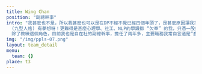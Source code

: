 ```yaml
---
title: Wing Chan
position: "副總幹事"
intro: "我甚麼也不是，所以我甚麼也可以是在DP不經不覺已經四個年頭了，是甚麼原因讓我持續貢獻呢？想是做教練給我的滿足感，看到被支持學員的變化，特別是愛自己多了、與身邊的人關係和諧了及願意貢獻的心大了，這一切一切都是推動我持續做教練的原因。DP28畢業後，由DP29至DP40我一直繼續在這個夢想裡飛翔，好難得9號仔
  (九型人格) 有夢想呀！更難得是甚麼心理學、社工、NLP的學識都 “欠奉” 的我，只憑一股熱誠與傻勁，在每次入班房均以真誠的心對待每位學員，與他們溝通、相處。最感恩的是組員們有收到，畢業後亦保持聯絡及聯誼。
  除了教練這個角色，目前我也是自在社的副總幹事，擔任了兩年多，主要職務我常自言道是“倉管”，執倉斷捨離是我的強項。看似有很多雜務要處理，同時我好多謝那些兩脇插刀的義工buddies不時出手相助一齊做，感受到大家都好無私的。團隊不是一個人做得有多好有多勁，而是大家可以發揮自己優點，互補不足才能夠真正讓團隊起飛的。"
img: "/img/ppls-07.png"
layout: team_detail
menu:
  team: {}
place: t3
---
```

